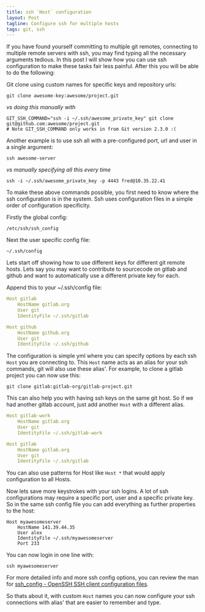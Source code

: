 ```yaml
---
title: ssh `Host` configuration
layout: Post
tagline: Configure ssh for multiple hosts
tags: git, ssh
---
```


If you have found yourself committing to multiple git remotes, connecting to multiple remote servers with ssh, you may find typing all the necessary arguments tedious. In this post I will show how you can use ssh configuration to make these tasks fair less painful. After this you will be able to do the following:

Git clone using custom names for specific keys and repository urls:

```shell
git clone awesome-key:awesome/project.git
```

*vs doing this manually with*

```shell
GIT_SSH_COMMAND="ssh -i ~/.ssh/awesome_private_key" git clone git@github.com:awesome/project.git
# Note GIT_SSH_COMMAND only works in from Git version 2.3.0 :(
```

Another example is to use ssh all with a pre-configured port, url and user in a single argument:

```shell
ssh awesome-server
```

*vs manually specifying all this every time*

```shell
ssh -i ~/.ssh/awesome_private_key -p 4443 fred@10.35.22.41
```

To make these above commands possible, you first need to know where the ssh configuration is in the system. Ssh uses configuration files in a simple order of configuration specificity.

Firstly the global config:

```shell
/etc/ssh/ssh_config
```

Next the user specific config file:

```shell
~/.ssh/config
```

Lets start off showing how to use different keys for different git remote hosts. Lets say you may want to contribute to sourcecode on gitlab and github and want to automatically use a different private key for each.

Append this to your ~/.ssh/config file:

```yml
Host gitlab
    HostName gitlab.org
    User git
    IdentityFile ~/.ssh/gitlab

Host github
    HostName github.org
    User git
    IdentityFile ~/.ssh/github
```

The configuration is simple yml where you can specify options by each ssh `Host` you are connecting to. This `Host` name acts as an alias for your ssh commands, git will also use these alias'. For example, to clone a gitlab project you can now use this:

```shell
git clone gitlab:gitlab-org/gitlab-project.git
```

This can also help you with having ssh keys on the same git host. So if we had another gitlab account, just add another `Host` with a different alias.

```yml
Host gitlab-work
    HostName gitlab.org
    User git
    IdentityFile ~/.ssh/gitlab-work

Host gitlab
    HostName gitlab.org
    User git
    IdentityFile ~/.ssh/gitlab
```

You can also use patterns for Host like `Host *` that would apply configuration to all Hosts.

Now lets save more keystrokes with your ssh logins. A lot of ssh configurations may require a specific port, user and a specific private key. So in the same ssh config file you can add everything as further properties to the host:

```shell
Host myawesomeserver
    HostName 141.39.44.35
    User alex
    IdentityFile ~/.ssh/myawesomeserver
    Port 233
```

You can now login in one line with:

```shell
ssh myawesomeserver
```

For more detailed info and more ssh config options, you can review the man for [ssh_config - OpenSSH SSH client configuration files](http://linux.die.net/man/5/ssh_config).

So thats about it, with custom `Host` names you can now configure your ssh connections with alias' that are easier to remember and type.
